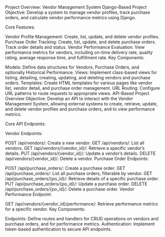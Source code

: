 Project Overview: Vendor Management System
Django-Based Project
Objective: Develop a system to manage vendor profiles, track purchase orders, and calculate vendor performance metrics using Django.

Core Features:

Vendor Profile Management: Create, list, update, and delete vendor profiles.
Purchase Order Tracking: Create, list, update, and delete purchase orders. Track order details and status.
Vendor Performance Evaluation: View performance metrics for vendors, including on-time delivery rate, quality rating, average response time, and fulfillment rate.
Key Components:

Models: Define data structures for Vendors, Purchase Orders, and optionally Historical Performance.
Views: Implement class-based views for listing, detailing, creating, updating, and deleting vendors and purchase orders.
Templates: Create HTML templates for various pages like vendor list, vendor detail, and purchase order management.
URL Routing: Configure URL patterns to route requests to appropriate views.
API-Based Project Overview
Objective: Develop an API to interact with the Vendor Management System, allowing external systems to create, retrieve, update, and delete vendor profiles and purchase orders, and to view performance metrics.

Core API Endpoints:

Vendor Endpoints:

POST /api/vendors/: Create a new vendor.
GET /api/vendors/: List all vendors.
GET /api/vendors/{vendor_id}/: Retrieve a specific vendor’s details.
PUT /api/vendors/{vendor_id}/: Update a vendor’s details.
DELETE /api/vendors/{vendor_id}/: Delete a vendor.
Purchase Order Endpoints:

POST /api/purchase_orders/: Create a purchase order.
GET /api/purchase_orders/: List all purchase orders, filterable by vendor.
GET /api/purchase_orders/{po_id}/: Retrieve details of a specific purchase order.
PUT /api/purchase_orders/{po_id}/: Update a purchase order.
DELETE /api/purchase_orders/{po_id}/: Delete a purchase order.
Vendor Performance Endpoint:

GET /api/vendors/{vendor_id}/performance/: Retrieve performance metrics for a specific vendor.
Key Components:

Endpoints: Define routes and handlers for CRUD operations on vendors and purchase orders, and for performance metrics.
Authentication: Implement token-based authentication to secure API endpoints.
